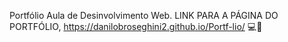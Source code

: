 Portfólio Aula de Desinvolvimento Web. LINK PARA A PÁGINA DO PORTFÓLIO, https://danilobroseghini2.github.io/Portf-lio/ 💻📱
